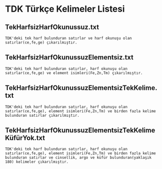 # TDK Türkçe Kelimeler Listesi

  ## TekHarfsizHarfOkunussuz.txt
    TDK'deki tek harf bulunduran satırlar ve harf okunuşu olan satırlar(ce,fe,ge) çıkarılmıştır.  

  ## TekHarfsizHarfOkunussuzElementsiz.txt
    TDK'deki tek harf bulunduran satırlar, harf okunuşu olan satırlar(ce,fe,ge) ve element isimleri(Fe,Zn,Tm) çıkarılmıştır.

  ## TekHarfsizHarfOkunussuzElementsizTekKelime.txt
    TDK'deki tek harf bulunduran satırlar, harf okunuşu olan satırlar(ce,fe,ge), element isimleri(Fe,Zn,Tm) ve birden fazla kelime bulunduran satırlar çıkarılmıştır.
  
  ## TekHarfsizHarfOkunussuzElementsizTekKelimeKüfürYok.txt
    TDK'deki tek harf bulunduran satırlar, harf okunuşu olan satırlar(ce,fe,ge), element isimleri(Fe,Zn,Tm) ve birden fazla kelime bulunduran satırlar ve cinsellik, argo ve küfür bulunduran(yaklaşık 180) kelimeler çıkarılmıştır.
